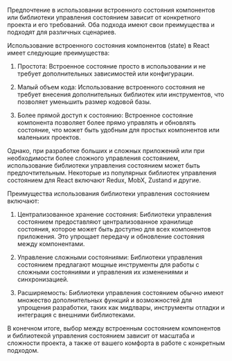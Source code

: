 Предпочтение в использовании встроенного состояния компонентов или библиотеки управления состоянием зависит от конкретного проекта и его требований. Оба подхода имеют свои преимущества и подходят для различных сценариев.

Использование встроенного состояния компонентов (state) в React имеет следующие преимущества:

1. Простота: Встроенное состояние просто в использовании и не требует дополнительных зависимостей или конфигурации.

2. Малый объем кода: Использование встроенного состояния не требует внесения дополнительных библиотек или инструментов, что позволяет уменьшить размер кодовой базы.

3. Более прямой доступ к состоянию: Встроенное состояние компонента позволяет более прямо управлять и обновлять состояние, что может быть удобным для простых компонентов или маленьких проектов.

Однако, при разработке больших и сложных приложений или при необходимости более сложного управления состоянием, использование библиотеки управления состоянием может быть предпочтительным. Некоторые из популярных библиотек управления состоянием для React включают Redux, MobX, Zustand и другие.

Преимущества использования библиотеки управления состоянием включают:

1. Централизованное хранение состояния: Библиотеки управления состоянием предоставляют централизованное хранилище состояния, которое может быть доступно для всех компонентов приложения. Это упрощает передачу и обновление состояния между компонентами.

2. Управление сложными состояниями: Библиотеки управления состоянием предлагают мощные инструменты для работы с сложными состояниями и управления их изменениями и синхронизацией.

3. Расширяемость: Библиотеки управления состоянием обычно имеют множество дополнительных функций и возможностей для упрощения разработки, таких как мидлвары, инструменты отладки и интеграция с внешними библиотеками.

В конечном итоге, выбор между встроенным состоянием компонентов и библиотекой управления состоянием зависит от масштаба и сложности проекта, а также от вашего комфорта в работе с конкретным подходом.